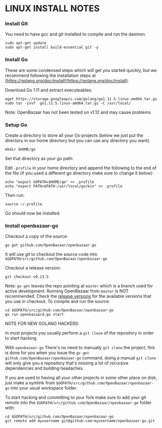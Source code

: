 LINUX INSTALL NOTES
====================

### Install Git

You need to have gcc and git installed to compile and run the daemon.
```
sudo apt-get update
sudo apt-get install build-essential git -y
```

### Install Go
These are some condensed steps which will get you started quickly, but we recommend following the installation steps at [https://golang.org/doc/install](https://golang.org/doc/install).

Download Go 1.11 and extract executeables:
```
wget https://storage.googleapis.com/golang/go1.11.5.linux-amd64.tar.gz
sudo tar -zxvf  go1.11.5.linux-amd64.tar.gz -C /usr/local/
```

Note: OpenBazaar has not been tested on v1.12 and may cause problems

### Setup Go

Create a directory to store all your Go projects (below we just put the directory in our home directory but you can use any directory you want).

```
mkdir $HOME/go
```

Set that directory as your go path:

Edit `.profile` in your home directory and append the following to the end of the file (if you used a different go directory make sure to change it below):
```
echo "export GOPATH=$HOME/go" >> .profile
echo "export PATH=$PATH:/usr/local/go/bin" >> .profile
```

Then run:
```
source ~/.profile
```

Go should now be installed.

### Install openbazaar-go

Checkout a copy of the source:
```
go get github.com/OpenBazaar/openbazaar-go
```

It will use git to checkout the source code into `$GOPATH/src/github.com/OpenBazaar/openbazaar-go`

Checkout a release version:
```
git checkout v0.13.5
```

Note: `go get` leaves the repo pointing at `master` which is a branch used for active development. Running OpenBazaar from `master` is NOT recommended. Check the [release versions](https://github.com/OpenBazaar/openbazaar-go/releases) for the available versions that you use in checkout.
To compile and run the source:
```
cd $GOPATH/src/github.com/OpenBazaar/openbazaar-go
go run openbazaard.go start
```

NOTE FOR NEW GOLANG HACKERS: 

In most projects you usually perform a `git clone` of the repository in order to start hacking. 

With `openbazaar-go` There's no need to manually `git clone` the project, this is done for you when you issue the `go get github.com/OpenBazaar/openbazaar-go` command, doing a manual `git clone` will only give you a repository that's missing a lot of recursive dependencies and building headaches.

If you are used to having all your other projects in some other place on disk, just make a symlink from `$GOPATH/src/github.com/OpenBazaar/openbazaar-go` into your usual workspace folder.

To start hacking and committing to your fork make sure to add your git remote into the `$GOPATH/src/github.com/OpenBazaar/openbazaar-go` folder with:

```
cd $GOPATH/src/github.com/OpenBazaar/openbazaar-go
git remote add myusername git@github.com:myusername/openbazaar-go.git
```
